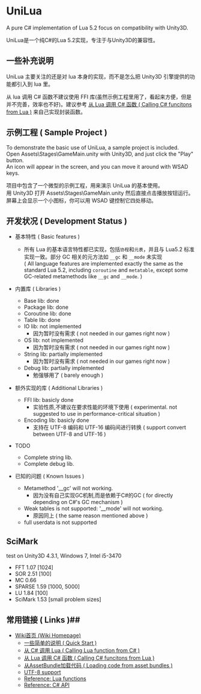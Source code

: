 # UniLua #

A pure C# implementation of Lua 5.2 focus on compatibility with Unity3D.  

UniLua是一个纯C#的Lua 5.2实现，专注于与Unity3D的兼容性。  

## 一些补充说明

UniLua 主要关注的还是对 lua 本身的实现，而不是怎么把 Unity3D 引擎提供的功能都引入到 lua 里。

从 lua 调用 C# 函数不建议使用 FFI 库(虽然示例工程里用了，看起来方便，但是并不完善，效率也不好)。建议参考 [从 Lua 调用 C# 函数 ( Calling C# funcitons from Lua )](https://github.com/xebecnan/UniLua/wiki/%E4%BB%8E-Lua-%E8%B0%83%E7%94%A8-C%23-%E5%87%BD%E6%95%B0-%28-Calling-C%23-funcitons-from-Lua-%29) 来自己实现封装函数。


## 示例工程 ( Sample Project ) ##

To demonstrate the basic use of UniLua, a sample project is included.  
Open Assets\Stages\GameMain.unity with Unity3D, and just click the "Play" button.  
An icon will appear in the screen, and you can move it around with WSAD keys.

项目中包含了一个微型的示例工程，用来演示 UniLua 的基本使用。  
用 Unity3D 打开 Assets\Stages\GameMain.unity 然后直接点击播放按钮运行。  
屏幕上会显示一个小图标，你可以用 WSAD 键控制它四处移动。

## 开发状况 ( Development Status ) ##

* 基本特性 ( Basic features )
  * 所有 Lua 的基本语言特性都已实现，包括`协程`和`元表`，并且与 Lua5.2 标准实现一致。部分 GC 相关的元方法如 `__gc` 和 `__mode` 未实现  
    ( All language features are implemented exactly the same as the standard Lua 5.2, including `coroutine` and `metatable`, except some GC-related metamethods like `__gc` and `__mode`. )
* 内置库 ( Libraries )
  * Base lib: done
  * Package lib: done
  * Coroutine lib: done
  * Table lib: done
  * IO lib: not implemented
     * 因为暂时没有需求 ( not needed in our games right now )
  * OS lib: not implemented
     * 因为暂时没有需求 ( not needed in our games right now )
  * String lib: partially implemented
     * 因为暂时没有需求 ( not needed in our games right now )
  * Debug lib: partially implemented
     * 勉强够用了 ( barely enough )

* 额外实现的库 ( Additional Libraries )
  * FFI lib: basicly done
     * 实验性质,不建议在要求性能的环境下使用 ( experimental. not suggested to use in performance-critical situation )
  * Encoding lib: basicly done
     * 支持在 UTF-8 编码和 UTF-16 编码间进行转换 ( support convert between UTF-8 and UTF-16 )

* TODO
  * Complete string lib.
  * Complete debug lib.

* 已知的问题 ( Known Issues )
  * Metamethod '__gc' will not working.
     * 因为没有自己实现GC机制,而是依赖于C#的GC ( for directly depending on C#'s GC mechanism )
  * Weak tables is not supported: '__mode' will not working.
     * 原因同上 ( the same reason mentioned above )
  * full userdata is not supported

## SciMark ##

test on Unity3D 4.3.1, Windows 7, Intel i5-3470

* FFT 1.07  [1024]
* SOR 2.51  [100]
* MC 0.66
* SPARSE 1.59  [1000, 5000]
* LU 1.84  [100]
* SciMark 1.53  [small problem sizes]

## 常用链接 ( Links )##

* [Wiki首页 (Wiki Homepage)](https://github.com/xebecnan/UniLua/wiki)
  * [一些简单的说明 ( Quick Start )](https://github.com/xebecnan/UniLua/wiki/%E4%B8%80%E4%BA%9B%E7%AE%80%E5%8D%95%E7%9A%84%E8%AF%B4%E6%98%8E-%28-Quick-Start-%29)
  * [从 C# 调用 Lua ( Calling Lua function from C# )](https://github.com/xebecnan/UniLua/wiki/%E4%BB%8E-C%23-%E8%B0%83%E7%94%A8-Lua-%28-Calling-Lua-function-from-C%23-%29)
  * [从 Lua 调用 C# 函数 ( Calling C# funcitons from Lua )](https://github.com/xebecnan/UniLua/wiki/%E4%BB%8E-Lua-%E8%B0%83%E7%94%A8-C%23-%E5%87%BD%E6%95%B0-%28-Calling-C%23-funcitons-from-Lua-%29)
  * [从AssetBundle加载代码 ( Loading code from asset bundles )](https://github.com/xebecnan/UniLua/wiki/%E4%BB%8Eassetbundle%E5%8A%A0%E8%BD%BD%E4%BB%A3%E7%A0%81-%28-loading-code-from-asset-bundles-%29)
  * [UTF-8 support](https://github.com/xebecnan/UniLua/wiki/Utf-8-support)
  * [Reference: Lua functions](https://github.com/xebecnan/UniLua/wiki/Lua-functions)
  * [Reference: C# API](https://github.com/xebecnan/UniLua/wiki/C%23-API)
